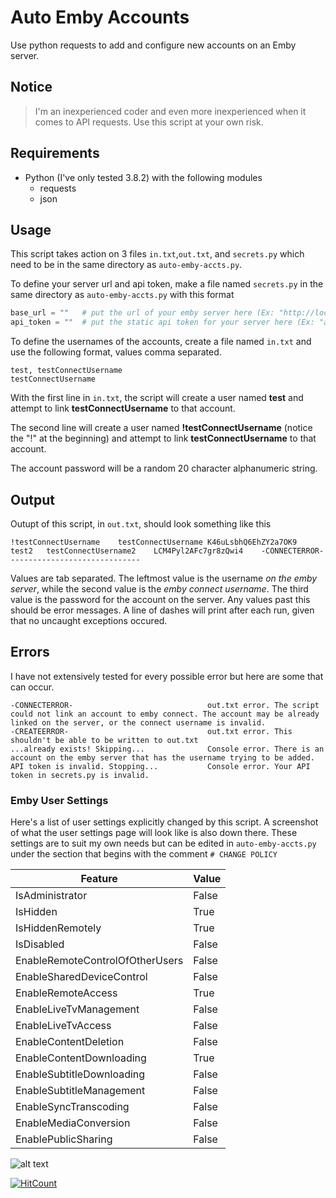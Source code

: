# Auto Emby Accounts

Use python requests to add and configure new accounts on an Emby server.

## Notice

>I'm an inexperienced coder and even more inexperienced when it comes to API requests. Use this script at your own risk.

## Requirements

* Python (I've only tested 3.8.2) with the following modules
  * requests
  * json

## Usage

This script takes action on 3 files `in.txt`,`out.txt`, and `secrets.py` which need to be in the same directory as `auto-emby-accts.py`.

To define your server url and api token, make a file named `secrets.py` in the same directory as `auto-emby-accts.py` with this format

```python
base_url = ""   # put the url of your emby server here (Ex: "http://localhost:8096")
api_token = ""  # put the static api token for your server here (Ex: "ac4e8d00c23842f39e6f793383152360")
```

To define the usernames of the accounts, create a file named `in.txt` and use the following format, values comma separated.

```text
test, testConnectUsername
testConnectUsername
```

 With the first line in `in.txt`, the script will create a user named **test** and attempt to link **testConnectUsername** to that account.

The second line will create a user named **!testConnectUsername** (notice the "!" at the beginning) and attempt to link **testConnectUsername** to that account.

The account password will be a random 20 character alphanumeric string.

## Output

Outupt of this script, in `out.txt`, should look something like this

```text
!testConnectUsername	testConnectUsername K46uLsbhQ6EhZY2a7OK9
test2	testConnectUsername2    LCM4Pyl2AFc7gr8zQwi4	-CONNECTERROR-
-----------------------------
```

Values are tab separated. The leftmost value is the username *on the emby server*, while the second value is the *emby connect username*. The third value is the password for the account on the server. Any values past this should be error messages. A line of dashes will print after each run, given that no uncaught exceptions occured.

## Errors

I have not extensively tested for every possible error but here are some that can occur.

```text
-CONNECTERROR-                              out.txt error. The script could not link an account to emby connect. The account may be already linked on the server, or the connect username is invalid.
-CREATEERROR-                               out.txt error. This shouldn't be able to be written to out.txt
...already exists! Skipping...              Console error. There is an account on the emby server that has the username trying to be added.
API token is invalid. Stopping...           Console error. Your API token in secrets.py is invalid.
```

### Emby User Settings

Here's a list of user settings explicitly changed by this script. A screenshot of what the user settings page will look like is also down there. These settings are to suit my own needs but can be edited in `auto-emby-accts.py` under the section that begins with the comment `# CHANGE POLICY`

|   Feature    |   Value    |
|-------|-------|
|IsAdministrator|False|
|IsHidden|True|
|IsHiddenRemotely|True|
|IsDisabled|False|
|EnableRemoteControlOfOtherUsers|False|
|EnableSharedDeviceControl|False|
|EnableRemoteAccess|True|
|EnableLiveTvManagement|False|
|EnableLiveTvAccess|False|
|EnableContentDeletion|False|
|EnableContentDownloading|True|
|EnableSubtitleDownloading|False|
|EnableSubtitleManagement|False|
|EnableSyncTranscoding|False|
|EnableMediaConversion|False|
|EnablePublicSharing|False|

![alt text](https://i.imgur.com/uYbYqMk.png)

[![HitCount](http://hits.dwyl.com/stummyhurt/auto-emby-accounts.svg)](http://hits.dwyl.com/stummyhurt/auto-emby-accounts)
